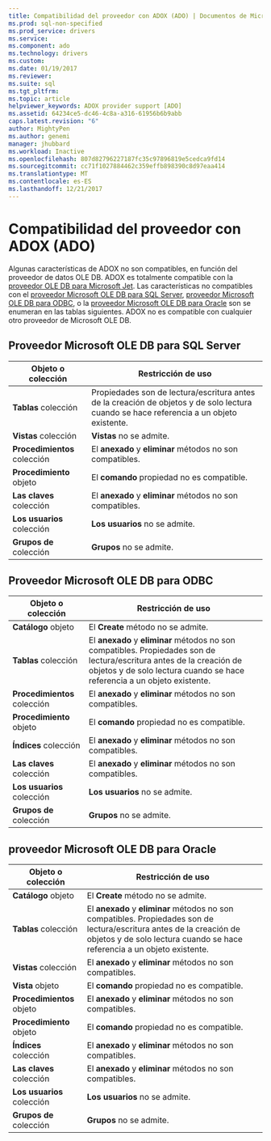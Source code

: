 ```yaml
---
title: Compatibilidad del proveedor con ADOX (ADO) | Documentos de Microsoft
ms.prod: sql-non-specified
ms.prod_service: drivers
ms.service: 
ms.component: ado
ms.technology: drivers
ms.custom: 
ms.date: 01/19/2017
ms.reviewer: 
ms.suite: sql
ms.tgt_pltfrm: 
ms.topic: article
helpviewer_keywords: ADOX provider support [ADO]
ms.assetid: 64234ce5-dc46-4c8a-a316-61956b6b9abb
caps.latest.revision: "6"
author: MightyPen
ms.author: genemi
manager: jhubbard
ms.workload: Inactive
ms.openlocfilehash: 807d82796227187fc35c97896819e5cedca9fd14
ms.sourcegitcommit: cc71f1027884462c359effb898390c8d97eaa414
ms.translationtype: MT
ms.contentlocale: es-ES
ms.lasthandoff: 12/21/2017
---
```

# <a name="provider-support-for-adox-ado"></a>Compatibilidad del proveedor con ADOX (ADO)
Algunas características de ADOX no son compatibles, en función del proveedor de datos OLE DB. ADOX es totalmente compatible con la [proveedor OLE DB para Microsoft Jet](../../../ado/guide/appendixes/microsoft-ole-db-provider-for-microsoft-jet.md). Las características no compatibles con el [proveedor Microsoft OLE DB para SQL Server](../../../ado/guide/appendixes/microsoft-ole-db-provider-for-sql-server.md), [proveedor Microsoft OLE DB para ODBC](../../../ado/guide/appendixes/microsoft-ole-db-provider-for-odbc.md), o la [proveedor Microsoft OLE DB para Oracle](../../../ado/guide/appendixes/microsoft-ole-db-provider-for-oracle.md) son se enumeran en las tablas siguientes. ADOX no es compatible con cualquier otro proveedor de Microsoft OLE DB.  
  
## <a name="microsoft-ole-db-provider-for-sql-server"></a>Proveedor Microsoft OLE DB para SQL Server  
  
|Objeto o colección|Restricción de uso|  
|--------------------------|-----------------------|  
|**Tablas** colección|Propiedades son de lectura/escritura antes de la creación de objetos y de solo lectura cuando se hace referencia a un objeto existente.|  
|**Vistas** colección|**Vistas** no se admite.|  
|**Procedimientos** colección|El **anexado** y **eliminar** métodos no son compatibles.|  
|**Procedimiento** objeto|El **comando** propiedad no es compatible.|  
|**Las claves** colección|El **anexado** y **eliminar** métodos no son compatibles.|  
|**Los usuarios** colección|**Los usuarios** no se admite.|  
|**Grupos de** colección|**Grupos** no se admite.|  
  
## <a name="microsoft-ole-db-provider-for-odbc"></a>Proveedor Microsoft OLE DB para ODBC  
  
|Objeto o colección|Restricción de uso|  
|--------------------------|-----------------------|  
|**Catálogo** objeto|El **Create** método no se admite.|  
|**Tablas** colección|El **anexado** y **eliminar** métodos no son compatibles. Propiedades son de lectura/escritura antes de la creación de objetos y de solo lectura cuando se hace referencia a un objeto existente.|  
|**Procedimientos** colección|El **anexado** y **eliminar** métodos no son compatibles.|  
|**Procedimiento** objeto|El **comando** propiedad no es compatible.|  
|**Índices** colección|El **anexado** y **eliminar** métodos no son compatibles.|  
|**Las claves** colección|El **anexado** y **eliminar** métodos no son compatibles.|  
|**Los usuarios** colección|**Los usuarios** no se admite.|  
|**Grupos de** colección|**Grupos** no se admite.|  
  
## <a name="microsoft-ole-db-provider-for-oracle"></a>proveedor Microsoft OLE DB para Oracle  
  
|Objeto o colección|Restricción de uso|  
|--------------------------|-----------------------|  
|**Catálogo** objeto|El **Create** método no se admite.|  
|**Tablas** colección|El **anexado** y **eliminar** métodos no son compatibles. Propiedades son de lectura/escritura antes de la creación de objetos y de solo lectura cuando se hace referencia a un objeto existente.|  
|**Vistas** colección|El **anexado** y **eliminar** métodos no son compatibles.|  
|**Vista** objeto|El **comando** propiedad no es compatible.|  
|**Procedimientos** objeto|El **anexado** y **eliminar** métodos no son compatibles.|  
|**Procedimiento** objeto|El **comando** propiedad no es compatible.|  
|**Índices** colección|El **anexado** y **eliminar** métodos no son compatibles.|  
|**Las claves** colección|El **anexado** y **eliminar** métodos no son compatibles.|  
|**Los usuarios** colección|**Los usuarios** no se admite.|  
|**Grupos de** colección|**Grupos** no se admite.|
